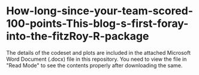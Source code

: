 # How-long-since-your-team-scored-100-points-This-blog-s-first-foray-into-the-fitzRoy-R-package

The details of the codeset and plots are included in the attached Microsoft Word Document (.docx) file in this repository. 
You need to view the file in "Read Mode" to see the contents properly after downloading the same.
